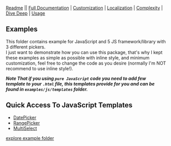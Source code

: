 [Readme](../README.md) || [Full Documentation](../docs/index.md) | [Customization](./customization.md) | [Localization](./localization.md) | [Complexity](./complexity.md) | [Dive Deep](./diveDeep.md) | [Usage](./usage.md)

## Examples

This folder contains example for JavaScript and 5 JS framework/library with 3 different pickers. <br>
I just want to demonstrate how you can use this package, that's why I kept these examples as simple as possible with inline style, and minimum customization, feel free to change the code as you desire (normally I'm NOT recommend to use inline style!).

**_Note That if you using `pure JavaScript` code you need to add few template to your `.html` file, this templates provide for you and can be found in `examples/js/templates` folder._**

## Quick Access To JavaScript Templates

- [DatePicker](./js/templates/DatePicker.md)
- [RangePicker](./js/templates/RangePicker.md)
- [MultiSelect](./js/templates/MultiSelect.md)

[explore example folder](./)
